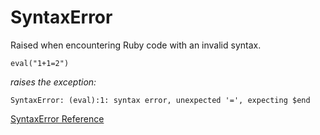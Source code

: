 # SyntaxError

Raised when encountering Ruby code with an invalid syntax.

    eval("1+1=2")

*raises the exception:*

    SyntaxError: (eval):1: syntax error, unexpected '=', expecting $end

[SyntaxError Reference](https://ruby-doc.org/core-2.6/SyntaxError.html)